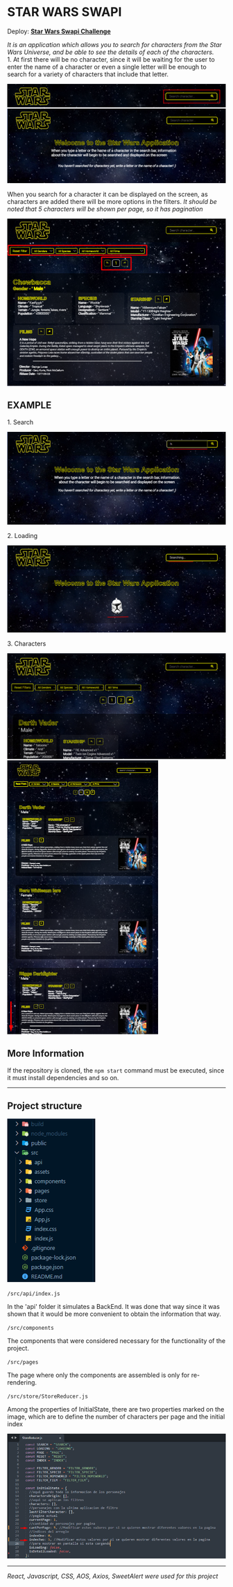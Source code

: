 # STAR WARS SWAPI

Deploy: **[Star Wars Swapi Challenge](https://star-wars-swapi-challenge.vercel.app)**

<p>
<em>
It is an application which allows you to search for characters from the Star Wars Universe, and be able to see the details of each of the characters.
</em><br />
1. At first there will be no character, since it will be waiting for the user to enter the name of a character or even a single letter will be enough to search for a variety of characters that include that letter.
</p>

![Screenshot](src/assets/screenshot/search.png)
![Screenshot](src/assets/screenshot/home.png)

<p>
When you search for a character it can be displayed on the screen, as characters are added there will be more options in the filters.
<em>
It should be noted that 5 characters will be shown per page, so it has pagination
</em>
</p>

![Screenshot](src/assets/screenshot/character.png)

## EXAMPLE

<p>1. Search</p>

![Screenshot](src/assets/screenshot/example/1.png)

<p>2. Loading</p>

![Screenshot](src/assets/screenshot/example/2.png)

<p>3. Characters</p>

![Screenshot](src/assets/screenshot/example/3.png)
![Screenshot](src/assets/screenshot/example/4.png)

## More Information

<p>
If the repository is cloned, the <code>npm start</code> command must be executed, since it must install dependencies and so on.
</p>

<hr />
<h2>Project structure</h2>

![Screenshot](src/assets/screenshot/structure.png)

<code>/src/api/index.js</code>

<p>In the 'api' folder it simulates a BackEnd. It was done that way since it was shown that it would be more convenient to obtain the information that way.</p>

<code>/src/components</code>

<p>The components that were considered necessary for the functionality of the project.</p>

<code>/src/pages</code>

<p>The page where only the components are assembled is only for re-rendering.</p>

<code>/src/store/StoreReducer.js</code>

<p>
Among the properties of InitialState, there are two properties marked on the image, which are to define the number of characters per page and the initial index
</p>

![Screenshot](src/assets/screenshot/reducer.png)

<hr />

<em>React, Javascript, CSS, AOS, Axios, SweetAlert were used for this project</em>
